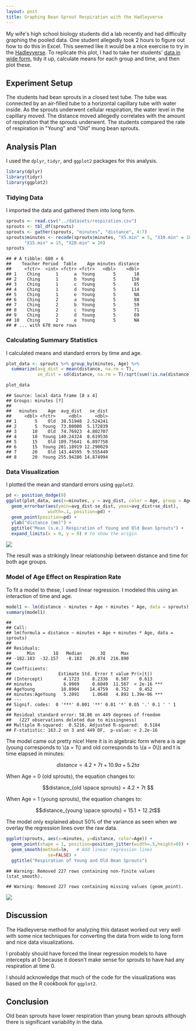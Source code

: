 ```yaml
---
layout: post
title: Graphing Bean Sprout Respiration with the Hadleyverse
---
```


My wife's high school biology students did a lab recently and had difficulty graphing the pooled data. One student allegedly took 2 hours to figure out how to do this in Excel. This seemed like it would be a nice exercise to try in the [Hadleyverse](http://adolfoalvarez.cl/the-hitchhikers-guide-to-the-hadleyverse/). To replicate this plot, I had to take her students' [data in wide form](https://docs.google.com/spreadsheets/d/1OTymer6lutVLNgZMhOq_LamKwXJpl41nAYSJ7MOC9f0/edit?usp=sharing), tidy it up, calculate means for each group and time, and then plot these. 

## Experiment Setup
The students had bean sprouts in a closed test tube. The tube was connected by an air-filled tube to a horizontal capillary tube with water inside. As the sprouts underwent cellular respiration, the water level in the capillary moved. The distance moved allegedly correlates with the amount of respiration that the sprouts underwent. The students compared the rate of respiration in "Young" and "Old" mung bean sprouts.

## Analysis Plan
I used the `dplyr`, `tidyr`, and `ggplot2` packages for this analysis.

```r
library(dplyr)
library(tidyr)
library(ggplot2)
```

### Tidying Data
I imported the data and gathered them into long form.

```r
sprouts <- read.csv("../datasets/respiration.csv")
sprouts <- tbl_df(sprouts)
sprouts <- gather(sprouts, "minutes", "distance", 4:7)
sprouts$minutes <- recode(sprouts$minutes, "X5.min" = 5, "X10.min" = 10,
       "X15.min" = 15, "X20.min" = 20)
sprouts
```

```
## # A tibble: 680 × 6
##    Teacher Period  Table    Age minutes distance
##     <fctr>  <int> <fctr> <fctr>   <dbl>    <dbl>
## 1    Ching      1      a  Young       5       18
## 2    Ching      1      b  Young       5      150
## 3    Ching      1      c  Young       5       85
## 4    Ching      1      d  Young       5      114
## 5    Ching      1      e  Young       5       NA
## 6    Ching      2      a  Young       5       88
## 7    Ching      2      b  Young       5       59
## 8    Ching      2      c  Young       5       71
## 9    Ching      2      d  Young       5       69
## 10   Ching      2      e  Young       5       NA
## # ... with 670 more rows
```

### Calculating Summary Statistics
I calculated means and standard errors by time and age.

```r
plot_data <- sprouts %>% group_by(minutes, Age) %>% 
  summarize(avg_dist = mean(distance, na.rm = T), 
            se_dist = sd(distance, na.rm = T)/sqrt(sum(!is.na(distance))))

plot_data
```

```
## Source: local data frame [8 x 4]
## Groups: minutes [?]
## 
##   minutes    Age  avg_dist   se_dist
##     <dbl> <fctr>     <dbl>     <dbl>
## 1       5    Old  38.51948  2.524241
## 2       5  Young  73.00000  5.172839
## 3      10    Old  74.76923  4.802707
## 4      10  Young 140.24324  8.619536
## 5      15    Old 109.75641  6.897758
## 6      15  Young 201.18919 12.290029
## 7      20    Old 143.44595  9.555449
## 8      20  Young 255.94286 14.874994
```

### Data Visualization
I plotted the mean and standard errors using `ggplot2`.

```r
pd <- position_dodge(0)
ggplot(plot_data, aes(x=minutes, y = avg_dist, color = Age, group = Age)) +
  geom_errorbar(aes(ymin=avg_dist-se_dist, ymax=avg_dist+se_dist), 
                width=.1, position=pd) + 
  geom_point(position=pd) +
  ylab("distance (mm)") +
  ggtitle("Mean (s.e.) Respiration of Young and Old Bean Sprouts") +
  expand_limits(x = 0, y = 0) # to show the origin 
```

![](https://github.com/mching/mching.github.io/raw/master/images/bean1.png)<!-- -->

The result was a strikingly linear relationship between distance and time for both age groups. 

### Model of Age Effect on Respiration Rate
To fit a model to these, I used linear regression. I modeled this using an interaction of time and age.


```r
model1 <- lm(distance ~ minutes + Age + minutes * Age, data = sprouts)
summary(model1)
```

```
## 
## Call:
## lm(formula = distance ~ minutes + Age + minutes * Age, data = sprouts)
## 
## Residuals:
##      Min       1Q   Median       3Q      Max 
## -182.183  -32.157   -8.183   20.874  216.890 
## 
## Coefficients:
##                  Estimate Std. Error t value Pr(>|t|)    
## (Intercept)        4.1723     8.2336   0.507    0.613    
## minutes            6.9969     0.6049  11.567  < 2e-16 ***
## AgeYoung          10.8904    14.4759   0.752    0.452    
## minutes:AgeYoung   5.2091     1.0648   4.892 1.39e-06 ***
## ---
## Signif. codes:  0 '***' 0.001 '**' 0.01 '*' 0.05 '.' 0.1 ' ' 1
## 
## Residual standard error: 58.86 on 449 degrees of freedom
##   (227 observations deleted due to missingness)
## Multiple R-squared:  0.5216,	Adjusted R-squared:  0.5184 
## F-statistic: 163.2 on 3 and 449 DF,  p-value: < 2.2e-16
```

The model came out pretty nice! Here it is in algebraic form where a is age (young corresponds to \\(a = 1\\) and old corresponds to \\(a = 0\\)) and t is time elapsed in minutes:

$$distance = 4.2 + 7t + 10.9a + 5.2ta$$

When Age = 0 (old sprouts), the equation changes to:

$$distance_{old \space sprouts} = 4.2 + 7t $$

When Age = 1 (young sprouts), the equation changes to:

$$distance_{young \space sprouts} = 15.1 + 12.2t$$

The model only explained about 50% of the variance as seen when we overlay the regression lines over the raw data.


```r
ggplot(sprouts, aes(x=minutes, y=distance, color=Age)) +
  geom_point(shape = 1, position=position_jitter(width=.5,height=0)) +
  geom_smooth(method=lm,   # Add linear regression lines
                se=FALSE) +
  ggtitle("Respiration of Young and Old Bean Sprouts")
```

```
## Warning: Removed 227 rows containing non-finite values (stat_smooth).
```

```
## Warning: Removed 227 rows containing missing values (geom_point).
```

![](https://github.com/mching/mching.github.io/raw/master/images/bean2.png)<!-- -->

## Discussion
The Hadleyverse method for analyzing this dataset worked out very well with some nice techniques for converting the data from wide to long form and nice data visualizations.

I probably should have forced the linear regression models to have intercepts at 0 because it doesn't make sense for sprouts to have had any respiration at time 0. 

I should acknowledge that much of the code for the visualizations was based on the R cookbook for `ggplot2`.

## Conclusion
Old bean sprouts have lower respiration than young bean sprouts although there is significant variability in the data.
